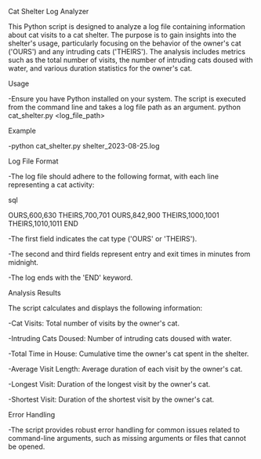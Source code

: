 Cat Shelter Log Analyzer


This Python script is designed to analyze a log file containing information about cat visits to a cat shelter. The purpose is to gain insights into the 
shelter's usage, particularly focusing on the behavior of the owner's cat ('OURS') and any intruding cats ('THEIRS'). The analysis includes metrics such
as the total number of visits, the number of intruding cats doused with water, and various duration statistics for the owner's cat.



Usage

-Ensure you have Python installed on your system. The script is executed from the command line and takes a log file path as an argument.
python cat_shelter.py <log_file_path>



Example

-python cat_shelter.py shelter_2023-08-25.log



Log File Format

-The log file should adhere to the following format, with each line representing a cat activity:

sql

OURS,600,630
THEIRS,700,701
OURS,842,900
THEIRS,1000,1001
THEIRS,1010,1011
END

-The first field indicates the cat type ('OURS' or 'THEIRS').

-The second and third fields represent entry and exit times in minutes from midnight.

-The log ends with the 'END' keyword.



Analysis Results

The script calculates and displays the following information:

-Cat Visits: Total number of visits by the owner's cat.

-Intruding Cats Doused: Number of intruding cats doused with water.

-Total Time in House: Cumulative time the owner's cat spent in the shelter.

-Average Visit Length: Average duration of each visit by the owner's cat.

-Longest Visit: Duration of the longest visit by the owner's cat.

-Shortest Visit: Duration of the shortest visit by the owner's cat.



Error Handling

-The script provides robust error handling for common issues related to command-line arguments, such as missing arguments or files that cannot be opened.

